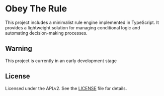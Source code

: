 # Obey The Rule

This project includes a minimalist rule engine implemented in TypeScript. It provides a lightweight solution for managing conditional logic and automating decision-making processes.

## Warning

This project is currently in an early development stage

## License

Licensed under the APLv2. See the [LICENSE](https://github.com/erdemkosk/obey-the-rule/blob/main/LICENSE) file for details.

